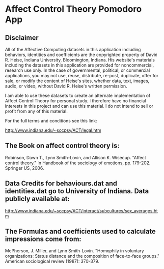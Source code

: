 # Affect Control Theory Pomodoro App

## Disclaimer

All of the Affective Computing datasets in this application including behaviors, identities and coefficients are the copyrighted property of David R. Heise, Indiana University, Bloomington, Indiana. His website's materials including the datasets in this application are provided for noncommercial, research use only. In the case of governmental, political, or commercial applications, you may not use, reuse, distribute, re-post, duplicate, offer for sale, or modify the content of Heise's sites, whether data, text, images, audio, or video, without David R. Heise's written permission.

I am able to use these datasets to create an alternate implementation of Affect Control Theory for personal study. I therefore have no financial interests in this project and can use this material. I do not intend to sell or profit from any of this material.

For the full terms and conditions see this link:

http://www.indiana.edu/~socpsy/ACT/legal.htm


## The Book on affect control theory is:

Robinson, Dawn T., Lynn Smith-Lovin, and Allison K. Wisecup. "Affect control theory." In Handbook of the sociology of emotions, pp. 179-202. Springer US, 2006.

## Data Credits for behaviours.dat and identities.dat go to University of Indiana. Data publicly available at:

http://www.indiana.edu/~socpsy/ACT/interact/subcultures/sex_averages.htm

## The Formulas and coefficients used to calculate impressions come from:

McPherson, J. Miller, and Lynn Smith-Lovin. "Homophily in voluntary organizations: Status distance and the composition of face-to-face groups." American sociological review (1987): 370-379.